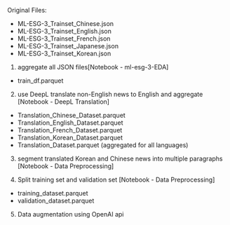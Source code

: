 Original Files:
- ML-ESG-3_Trainset_Chinese.json
- ML-ESG-3_Trainset_English.json
- ML-ESG-3_Trainset_French.json
- ML-ESG-3_Trainset_Japanese.json
- ML-ESG-3_Trainset_Korean.json

1. aggregate all JSON files[Notebook - ml-esg-3-EDA]
- train_df.parquet

2. use DeepL translate non-English news to English and aggregate [Notebook - DeepL Translation]
- Translation_Chinese_Dataset.parquet
- Translation_English_Dataset.parquet
- Translation_French_Dataset.parquet
- Translation_Korean_Dataset.parquet
- Translation_Dataset.parquet (aggregated for all languages)

3. segment translated Korean and Chinese news into multiple paragraphs [Notebook - Data Preprocessing]

4. Split training set and validation set [Notebook - Data Preprocessing]
- training_dataset.parquet
- validation_dataset.parquet

5. Data augmentation using OpenAI api